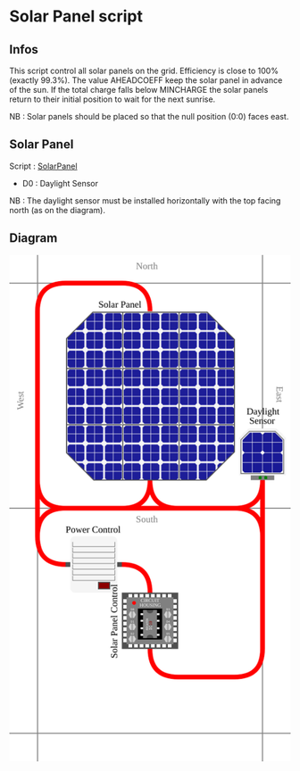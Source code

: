 # Solar Panel script

## Infos
This script control all solar panels on the grid.
Efficiency is close to 100% (exactly 99.3%).
The value AHEADCOEFF keep the solar panel in advance of the sun.
If the total charge falls below MINCHARGE the solar panels return to their initial position to wait for the next sunrise.

NB : Solar panels should be placed so that the null position (0:0) faces east.

## Solar Panel
Script : [SolarPanel](/Scripts/Airlock/SolarPanel)
- D0 : Daylight Sensor

NB : The daylight sensor must be installed horizontally with the top facing north  (as on the diagram).

## Diagram

![SolarPanel diagram](/Diagrams/SolarPanel.svg)
